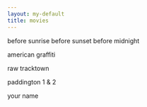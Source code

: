 ```yaml
---
layout: my-default
title: movies
---
```


before sunrise
before sunset
before midnight

american graffiti

raw
tracktown

paddington 1 & 2

your name


